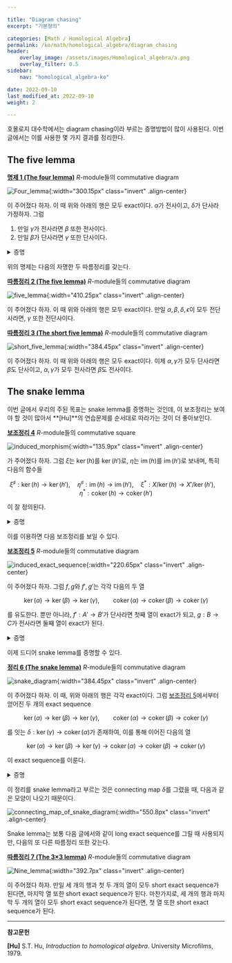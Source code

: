 ```yaml
---

title: "Diagram chasing"
excerpt: "기본정의"

categories: [Math / Homological Algebra]
permalink: /ko/math/homological_algebra/diagram_chasing
header:
    overlay_image: /assets/images/Homological_algebra/a.png
    overlay_filter: 0.5
sidebar: 
    nav: "homological_algebra-ko"

date: 2022-09-10
last_modified_at: 2022-09-10
weight: 2

---
```


호몰로지 대수학에서는 diagram chasing이라 부르는 증명방법이 많이 사용된다. 이번 글에서는 이를 사용한 몇 가지 결과를 정리한다.

## The five lemma

<div class="proposition" markdown="1">

<ins id="pp1">**명제 1 (The four lemma)**</ins> $R$-module들의 commutative diagram

![Four_lemma](/assets/images/Homological_algebra/Diagram_chasing-1.png){:width="300.15px" class="invert" .align-center}

이 주어졌다 하자. 이 때 위와 아래의 행은 모두 exact이다. $\alpha$가 전사이고, $\delta$가 단사라 가정하자. 그럼

1. 만일 $\gamma$가 전사라면 $\beta$ 또한 전사이다.
2. 만일 $\beta$가 단사라면 $\gamma$ 또한 단사이다.

</div>
<details class="proof" markdown="1">
<summary>증명</summary>

1. 임의의 $b'\in B'$를 택하자. 우리는 적당한 $b\in B$가 존재하여 $\beta(b)=b'$임을 보여야 한다. 가정에 의해 $\gamma$는 전사이므로, 적당한 $c\in C$가 존재하여 $\gamma(c)=g'(b')\in C'$가 성립한다. 이제
  
    $$\delta(h(c))=h'(\gamma(c))=h'(g'(b'))=0$$

    이므로 $h(c)\in\ker\delta$이고, $\delta$는 단사이므로 $h(c)=0$이다. 즉, $c\in\ker(h)=\operatorname{im}(g)$이므로 적당한 $b_0\in B$가 존재하여 $g(b_0)=c$이다. 이제 이러한 $b_0$에 대하여, $b'-\beta(b_0)\in B'$를 생각하자. 그럼

    $$g'(b'-\beta(b_0))=g'(b')-g'(\beta(b_0))=\gamma(c)-\gamma(g(b_0))=\gamma(c)-\gamma(c)=0$$

    이므로, $b'-\beta(b_0)\in\ker(g')=\operatorname{im}(f')$가 성립한다. 따라서 적당한 $a'\in A'$가 존재하여 $f'(a')=b'-\beta(b_0)$이다. $\alpha$는 전사이므로, $\alpha(a)=a'$를 만족하는 $a\in A$가 존재한다. 그럼

    $$\beta(f(a))=f'(\alpha(a))=f'(a')=b'-\beta(b_0)$$

    이고, 따라서 $b=b_0+f(a)$라 하면 $\beta(b)=b'$임을 확인할 수 있다.
2. 어떤 $c\in C$가 $\gamma(c)=0$을 만족한다 하자. 우리는 $c=0$임을 보여야 한다. 우선

    $$0=h'(0)=h'(\gamma(c))=\delta(h(c))$$

    이고, $\delta$는 단사이므로 $h(c)=0$임을 안다. 즉 $c\in\ker(h)=\operatorname{im}(g)$이므로, 적당한 $b_0\in B$가 존재하여 $g(b_0)=c$이다. 이제 $B'$의 원소 $\beta(b_0)$를 생각하면,

    $$g'(\beta(b_0))=\gamma(g(b_0))=\gamma(c)=0$$

    이므로, $\beta(b_0)\in\ker(g')=\operatorname{im}(f')$이 성립한다. 따라서 적당한 $a'\in A'$가 존재하여 $f'(a')=\beta(b_0)$이고, $\alpha$는 전사이므로 $\alpha(a)=a'$를 만족하는 $a\in A$도 존재한다. 이제 $b=b_0-f(a)$라 하자. 그럼

    $$g(b)=g(b_0-f(a))=g(b_0)-g(f(a))=g(b_0)=c$$

    이다. 한편, 

    $$\beta(b)=\beta(b_0-f(a))=\beta(b_0)-\beta(f(a))=\beta(b_0)-f'(\alpha(a))=\beta(b_0)-f'(a')=\beta(b_0)-\beta(b_0)=0$$

    이므로 $b\in\ker(\beta)$이고, $\beta$는 단사이므로 $b=0$가 된다. 따라서 $c=g(b)=0$이고, $\gamma$는 단사이다.

</details>

위의 명제는 다음의 자명한 두 따름정리를 갖는다.

<div class="proposition" markdown="1">

<ins id="crl2">**따름정리 2 (The five lemma)**</ins> $R$-module들의 commutative diagram

![five_lemma](/assets/images/Homological_algebra/Diagram_chasing-2.png){:width="410.25px" class="invert" .align-center}

이 주어졌다 하자. 이 때 위와 아래의 행은 모두 exact이다. 만일 $\alpha,\beta,\delta,\epsilon$이 모두 전단사라면, $\gamma$ 또한 전단사이다.

</div>

<div class="proposition" markdown="1">

<ins id="crl3">**따름정리 3 (The short five lemma)**</ins> $R$-module들의 commutative diagram

![short_five_lemma](/assets/images/Homological_algebra/Diagram_chasing-3.png){:width="384.45px" class="invert" .align-center}

이 주어졌다 하자. 이 때 위와 아래의 행은 모두 exact이다. 이제 $\alpha,\gamma$가 모두 단사라면 $\beta$도 단사이고, $\alpha,\gamma$가 모두 전사라면 $\beta$도 전사이다.

</div>

## The snake lemma

이번 글에서 우리의 주된 목표는 snake lemma를 증명하는 것인데, 이 보조정리는 보여야 할 것이 많아서 **[Hu]**의 연습문제를 순서대로 따라가는 것이 더 좋아보인다.

<div class="proposition" markdown="1">

<ins id="lem4">**보조정리 4**</ins> $R$-module들의 commutative square

![induced_morphism](/assets/images/Homological_algebra/Diagram_chasing-4.png){:width="135.9px" class="invert" .align-center}

가 주어졌다 하자. 그럼 $\xi$는 $\ker(h)$를 $\ker(h')$로, $\eta$는 $\operatorname{im}(h)$를 $\operatorname{im}(h')$로 보내며, 특히 다음의 함수들

$$\xi^\sharp:\ker(h)\rightarrow\ker(h'),\quad \eta^\sharp:\operatorname{im}(h)\rightarrow\operatorname{im}(h'),\quad\xi^\ast:X/\ker(h)\rightarrow X'/\ker(h'),\quad \eta^\ast:\operatorname{coker}(h)\rightarrow\operatorname{coker}(h')$$

이 잘 정의된다. 

</div>
<details class="proof" markdown="1">
<summary>증명</summary>

$i:\ker(h)\rightarrow X$와 $\xi$의 합성 $\xi\circ i:\ker h\rightarrow X'$를 생각하자. 그럼 

$$h'\circ(\xi\circ i)=(\eta\circ h)\circ i=\eta\circ 0=0$$

이므로, [§완전열, 명제 5](/ko/math/homological_algebra/exact_sequences#pp5)로부터 유일한 $\xi^\sharp:\ker(h)\rightarrow\ker(h')$가 존재한다는 것을 안다. 

![induced_morphism_kernel](/assets/images/Homological_algebra/Diagram_chasing-5.png){:width="274.2px" class="invert" .align-center}

비슷하게 $p'\circ\eta:Y\rightarrow \operatorname{coker} (h')$로부터,

$$(p'\circ\eta)\circ h=p'\circ(h'\circ\xi)=(p'\circ h')\circ\xi=0\circ\xi=0$$

이고, $\operatorname{coker}(h)$의 universal property로부터 $\eta^\ast$를 정의할 수 있다.

![induced_morphism_cokernel](/assets/images/Homological_algebra/Diagram_chasing-6.png){:width="294.3px" class="invert" .align-center}

정의에 의해 $\operatorname{coker}(h)=Y/\operatorname{im}(h), \operatorname{coker}(h')=Y'/\operatorname{im}(h')$이므로, $\eta^\ast$가 $0$을 $0$으로 보내는 것으로부터 $\eta^\sharp$ 또한 잘 정의된다. 마지막으로 $\xi^\ast$의 경우, $p:X'\rightarrow X'/\ker(h')$를 생각하면 

$$\ker(h)\subseteq\ker(p\circ\xi)$$

이고, 따라서 $p\circ\xi$가 $\xi^\ast:X/\ker(h)\rightarrow X'/\ker(h')$를 유도한다. (<#ref#>)

</details>

이를 이용하면 다음 보조정리를 보일 수 있다.

<div class="proposition" markdown="1">

<ins id="lem5">**보조정리 5**</ins> $R$-module들의 commutative diagram

![induced_exact_sequence](/assets/images/Homological_algebra/Diagram_chasing-7.png){:width="220.65px" class="invert" .align-center}

이 주어졌다 하자. 그럼 $f,g$와 $f',g'$는 각각 다음의 두 열

$$\ker(\alpha)\rightarrow\ker(\beta)\rightarrow\ker(\gamma),\qquad \operatorname{coker}(\alpha)\rightarrow\operatorname{coker}(\beta)\rightarrow\operatorname{coker}(\gamma)$$

를 유도한다. 뿐만 아니라, $f':A'\rightarrow B'$가 단사라면 첫째 열이 exact가 되고, $g:B\rightarrow C$가 전사라면 둘째 열이 exact가 된다.

</div>
<details class="proof" markdown="1">
<summary>증명</summary>

$f,g$와 $f',g'$이 각각 주어진 두 개의 열

$$\ker(\alpha)\overset{f^\sharp}{\longrightarrow}\ker(\beta)\overset{g^\sharp}{\longrightarrow}\ker(\gamma),\qquad \operatorname{coker}(\alpha)\overset{(f')^\ast}{\longrightarrow}\operatorname{coker}(\beta)\overset{(g')^\ast}{\longrightarrow}\operatorname{coker}(\gamma)$$

을 유도하는 것은 [보조정리 4](#lem4)의 결과이다. 뿐만 아니라, $i_A, i_B, i_C$를 각각 kernel들에서 $A,B,C$로의 자명한 함수들이라 하면

$$i_C\circ g^\sharp\circ f^\sharp=g\circ i_B\circ f^\sharp=g\circ f\circ i_A=0$$

이고, $i_C$가 단사인 것으로부터 $g^\sharp\circ f^\sharp=0$임을 확인할 수 있다. 비슷하게 $p_A,p_B,p_C$를 각각 $A,B,C$에서 cokernel들로의 자명한 함수들이라 하면, 

$$(g')^\ast\circ(f')^\ast\circ p_C=(g')^\ast\circ p_B\circ f=p_A\circ g'\circ f'=0$$

이고, $p_C$가 전사인 것으로부터 $(g')^\ast\circ(f')^\ast=0$임을 확인할 수 있다. 따라서 주어진 명제를 보이기 위해서는 $f':A'\rightarrow B'$가 단사라면 $\ker(g^\sharp)\subset\operatorname{im}(f^\sharp)$이고, $g:B\rightarrow C$가 전사라면 $\ker((g')^\ast)\subset\operatorname{im}((f')^\ast)$임을 보이면 충분하다. 

우선 $f'$가 단사라고 가정하자. 만일 어떤 $b\in\ker(\beta)$에 대하여 $g^\sharp(b)=0$이라면, $g^\sharp$의 정의에 의해 $g(b)=0$이고 따라서 $b\in\ker(g)=\operatorname{im}(f)$이다. 따라서 어떤 $a\in A$가 존재하여 $f(a)=b$가 성립한다. 그런데

$$(f'\circ\alpha)(a)=(\beta\circ f)(a)=\beta(f(a))=\beta(b)=0$$

에서, $f'$는 단사이므로 $a\in\ker(\alpha)$이고 $f(a)=f^\sharp(a)=b$로부터 $b\in\operatorname{im}(f^\sharp)$이 된다.

이제 $g$가 전사라고 가정하자. $b'\in\operatorname{coker}(\beta)$가 $\ker((g')^\ast)$의 원소라 하자. 즉 $((g')^\ast)(b')=g'(b')+\operatorname{im}(\gamma)=0$이다. 그런데 $g'(b')\in\operatorname{im}(\gamma)$이므로, 적당한 $c\in C$가 존재하여 $\gamma(c)=g'(b')$이고, $g$는 전사이므로 적당한 $b\in B$가 존재하여 $g(b)=c$이다. 이 때 

$$g'(b')=\gamma(c)=(\gamma\circ g)(b)=(g'\circ\beta)(b)$$

이므로, $b'-\beta(b)\in\ker(g')=\operatorname{im}(f')$가 성립한다. 이제 $f'(a')=b'-\beta(b)$를 만족하는 $a'\in A'$를 택하자. 그럼 $f'(a')-b'\in\operatorname{im}(\beta)$이므로, 

$$f'(a')+\operatorname{im}(\beta)=b'+\operatorname{im}(\beta)$$

이고 따라서

$$((f')^\ast)(a'+\operatorname{im}(\alpha))=b'+\operatorname{im}(\beta)$$

이 성립한다.

</details>

이제 드디어 snake lemma를 증명할 수 있다. 

<div class="proposition" markdown="1">

<ins id="thm6">**정리 6 (The snake lemma)**</ins> $R$-module들의 commutative diagram

![snake_diagram](/assets/images/Homological_algebra/Diagram_chasing-8.png){:width="384.45px" class="invert" .align-center}

이 주어졌다 하자. 이 때, 위와 아래의 행은 각각 exact이다. 그럼 [보조정리 5](#lem5)에서부터 얻어진 두 개의 exact sequence 

$$\ker(\alpha)\rightarrow\ker(\beta)\rightarrow\ker(\gamma),\qquad \operatorname{coker}(\alpha)\rightarrow\operatorname{coker}(\beta)\rightarrow\operatorname{coker}(\gamma)$$

를 잇는 $\delta:\ker(\gamma)\rightarrow\operatorname{coker}(\alpha)$가 존재하여, 이를 통해 이어진 다음의 열

$$\ker(\alpha)\rightarrow\ker(\beta)\rightarrow\ker(\gamma)\rightarrow\operatorname{coker}(\alpha)\rightarrow\operatorname{coker}(\beta)\rightarrow\operatorname{coker}(\gamma)$$

이 exact sequence를 이룬다. 

</div>
<details class="proof" markdown="1">
<summary>증명</summary>

증명을 위해서는 $\delta$를 하나 만들고, 이후 위의 열이 $\ker(\gamma)$와 $\operatorname{coker}(\alpha)$에서 각각 exact임을 보이면 충분하다. 

우선 $c\in\ker(\gamma)$를 하나 택하자. 그럼 $g$가 전사이므로, 적당한 $b\in B$가 존재하여 $g(b)=c$가 성립하며, 이 $b$는 다음의 식

$$0=\gamma(c)=\gamma(g(b))=(\gamma\circ g)(b)=(g'\circ\beta)(b)=g'(\beta(b))$$

을 만족한다. 즉 $\beta(b)\in\ker(g')=\operatorname{im}(f')$이다. 따라서 $f'(a')=\beta(b)$이도록 하는 $a'$가 유일하게 존재한다. 이러한 $a'$에 대하여 $\delta(c)=a'+\operatorname{im}(\alpha)\in \operatorname{coker}(\alpha)$라 하자. 

함수 $delta$가 잘 정의되기 위해서는 위의 함수값이 $b$의 선택에 의존하지 않아야 한다. $g(b_1)=c$를 만족하는 또다른 $b_1\in B$를 택하고, 위와 같은 방식으로 $f'(a_1')=\beta(b_1)$을 만족하는 $a_1'\in A'$를 택하자. 그럼 

$$0=(g'\circ f')(a_1'-a_1)=(g'\circ \beta)(b_1-b)=(\gamma\circ g)(b_1-b)$$

이므로 $b_1-b\in\ker(g)=\operatorname{im}(f)$이 성립한다. 이제 $f(a)=b_1-b$이도록 하는 $a\in A$를 찾으면, 

$$f'(\alpha(a))=\beta(f(a))=\beta(b_1)-\beta(b)=f'(a_1'-a')$$

이고, $f'$가 단사이므로 $\alpha(a)=a_1'-a'$가 성립한다. 즉, $a_1'\equiv a' \mod \operatorname{im}(\alpha)$이고, $\delta$가 잘 정의된다. 어렵지 않게 $\delta$가 $R$-module들 사이의 homomorphism임을 보일 수 있다.

이렇게 만든 $\delta$가 다음의 열

$$\ker(\beta)\rightarrow\ker(\gamma)\rightarrow\operatorname{coker}(\alpha)\rightarrow\operatorname{coker}(\beta)$$ 

을 exact sequence로 만든다는 것을 보여야 한다. 우선 $b\in \ker(\beta)$라 하자. $\delta(g^\sharp(b))=a'+\operatorname{im}(\alpha)$라 하면 $a'$는 식 $f'(a')=\beta(b)$에 의하여 결정되는데, $b\in\ker(\beta)$이므로 $f'(a')=0$이고, $f'$는 단사이므로 $a'=0$이어야 한다. 즉 $\delta\circ g^\sharp=0$이다. 이와 비슷하게, 임의의 $c\in\ker(\gamma)$에 대하여 $\delta(c)=a'+\operatorname{im}(\alpha)$라 하면, 

$$((f')^\ast)(a'+\operatorname{im}(\alpha))=f'(a')+\operatorname{im}(\beta)=\beta(b)+\operatorname{im}(\beta)=0$$

가 된다. 따라서 $\ker(\delta)\subset\operatorname{im}(g^\sharp)$이고 $\ker(f')^\ast\subset\operatorname{im}(\delta)$이라는 것만 보이면 충분하다.

우선 $c\in\ker(\delta)$라 하자. 그럼 $a'$는 $g(b)=c$를 만족하는 $b$에 대해, 식 $f'(a')=\beta(b)$를 만족하는 원소로 정의되므로 $a'\in\operatorname{im}(\alpha)$이다. 이제 $\alpha(a)=a'$를 만족하는 $a\in A$를 택하자. 그럼

$$\beta(b)=f'(a')=f'(\alpha(a))=\beta(f(a))$$

이므로 $b-f(a)\in\ker(\beta)$이다. 이제

$$g^\sharp(b-f(a))=g(b-f(a))=g(b)-g(f(a))=g(b)=c$$

이므로 $c\in\operatorname{im} g^\sharp$가 성립한다. 

비슷하게 $a'\in\ker(f')^\ast$라 하자. 그럼 $f'(a')\in\operatorname{im}(\beta)$이므로 적당한 $b\in B$가 존재하여 $\beta(b)=f'(a')$가 성립하고, 이 $b$에 대하여

$$\gamma(g(b))=(g'\circ\beta)(b)=(g'\circ f')(a')=0$$

가 성립하므로 $g(b)\in\ker(\gamma)$이다. 따라서 $\delta(g(b))$가 잘 정의되며, $b$가 정확히 $f'(a')=\beta(b)$를 만족하는 원소로 정의되었으므로 이 값은 정확히 $a'+\operatorname{im}(\alpha)$와 같다.

</details>

이 정리를 snake lemma라고 부르는 것은 connecting map $\delta$를 그렸을 때, 다음과 같은 모양이 나오기 때문이다.

![connecting_map_of_snake_diagram](/assets/images/Homological_algebra/Diagram_chasing-9.png){:width="550.8px" class="invert" .align-center}

Snake lemma는 보통 다음 글에서와 같이 long exact sequence를 그릴 때 사용되지만, 다음의 또 다른 따름정리 또한 갖는다.

<div class="proposition" markdown="1">

<ins id="crl7">**따름정리 7 (The 3×3 lemma)**</ins> $R$-module들의 commutative diagram

![Nine_lemma](/assets/images/Homological_algebra/Diagram_chasing-10.png){:width="392.7px" class="invert" .align-center}

이 주어졌다 하자. 만일 세 개의 행과 첫 두 개의 열이 모두 short exact sequence가 된다면, 마지막 열 또한 short exact sequence가 된다. 마찬가지로, 세 개의 행과 마지막 두 개의 열이 모두 short exact sequence가 된다면, 첫 열 또한 short exact sequence가 된다.

</div>

---

**참고문헌**

**[Hu]** S.T. Hu, *Introduction to homological algebra*. University Microfilms, 1979.